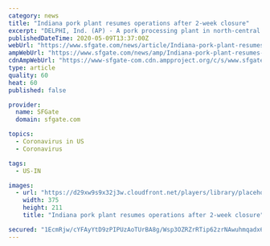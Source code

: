 ```yaml
---
category: news
title: "Indiana pork plant resumes operations after 2-week closure"
excerpt: "DELPHI, Ind. (AP) - A pork processing plant in north-central Indiana has resumed limited production, two weeks after company officials temporarily suspended operations amid the coronavirus pandemic. Workers returned Friday to Indiana Packers Corp."
publishedDateTime: 2020-05-09T13:37:00Z
webUrl: "https://www.sfgate.com/news/article/Indiana-pork-plant-resumes-operations-after-15258714.php"
ampWebUrl: "https://www.sfgate.com/news/amp/Indiana-pork-plant-resumes-operations-after-15258714.php"
cdnAmpWebUrl: "https://www-sfgate-com.cdn.ampproject.org/c/s/www.sfgate.com/news/amp/Indiana-pork-plant-resumes-operations-after-15258714.php"
type: article
quality: 60
heat: 60
published: false

provider:
  name: SFGate
  domain: sfgate.com

topics:
  - Coronavirus in US
  - Coronavirus

tags:
  - US-IN

images:
  - url: "https://d29xw9s9x32j3w.cloudfront.net/players/library/placeholder.png"
    width: 375
    height: 211
    title: "Indiana pork plant resumes operations after 2-week closure"

secured: "1EcmRjw/cYFAyYtD9zPIPUzAoTUrBA8g/Wsp3OZRZrRTip62zrNAwuhmqadx6muQeJmGvPmjTFM5CNqD//lRawGN9li2r0LSL5lNDBeEqr8H6WXU2QTRv3CqfA7ePuDR3+ZxYfcQCp5ligf9Tkzzr668lK/dpEDObf4epi55FxoubhSSiqQg7PIeqB3VZlQQpQKPqPQS1rzl4mpUKKspnaBsJr2z2uTkt36RUpQBIztrvHantZ3K4HHd7np6TwbU8YUkYMlcI2wUvJMK6wZ6BcjFHx+W7r7/9IGPLo+/JNdGNmDzXPIfHrj20I+H8nIv;LmP3Z+W4jyFqEJHGg0Jotw=="
---
```


